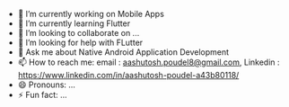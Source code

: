- 🔭 I’m currently working on Mobile Apps
- 🌱 I’m currently learning Flutter
- 👯 I’m looking to collaborate on ...
- 🤔 I’m looking for help with FLutter
- 💬 Ask me about Native Android Application Development
- 📫 How to reach me: email : aashutosh.poudel8@gmail.com, Linkedin : https://www.linkedin.com/in/aashutosh-poudel-a43b80118/
- 😄 Pronouns: ...
- ⚡ Fun fact: ...
